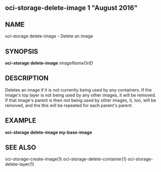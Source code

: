 ## oci-storage-delete-image 1 "August 2016"

## NAME
oci-storage delete-image - Delete an image

## SYNOPSIS
**oci-storage** **delete-image** *imageNameOrID*

## DESCRIPTION
Deletes an image if it is not currently being used by any containers.  If the
image's top layer is not being used by any other images, it will be removed.
If that image's parent is then not being used by other images, it, too, will be
removed, and the this will be repeated for each parent's parent.

## EXAMPLE
**oci-storage delete-image my-base-image**

## SEE ALSO
oci-storage-create-image(1)
oci-storage-delete-container(1)
oci-storage-delete-layer(1)
